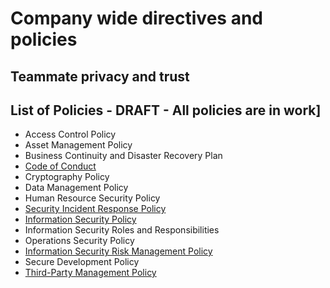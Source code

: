 # Company wide directives and policies

## Teammate privacy and trust

## List of Policies - DRAFT - All policies are in work]

- Access Control Policy
- Asset Management Policy
- Business Continuity and Disaster Recovery Plan
- [Code of Conduct](../communication/code_of_conduct.md)
- Cryptography Policy
- Data Management Policy
- Human Resource Security Policy
- [Security Incident Response Policy](../../departments/product-engineering/engineering/cloud/security/security-incident-response.md)
- [Information Security Policy](https://docs.google.com/document/d/1FUwPGTWUYWJJ2VpTIXR8ZPIOaUS3e904/edit?usp=sharing)
- Information Security Roles and Responsibilities
- Operations Security Policy
- [Information Security Risk Management Policy](https://docs.google.com/document/d/1dWTVx2Uzz8Eo0pG4x1b4i8CBbi4pO-U7jktbO4ihTG4/edit?usp=sharing)
- Secure Development Policy
- [Third-Party Management Policy](third-party-management-policy.md)
